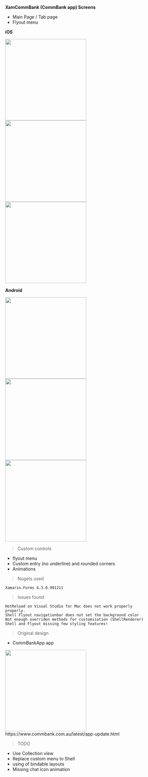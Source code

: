 
**XamCommBank (CommBank app) Screens**

- Main Page / Tab page
- Flyout menu

**iOS**                                                


<img src="https://i.imgur.com/8gXgTbx.png" width="260"><img src="https://i.imgur.com/V3LS2Zn.png" width="260">
<img src="https://imgur.com/a/gLB1hEp" width="260">

 **Android**
 
 
<img src="https://i.imgur.com/gRe5lgE.png" width="260"><img src="https://i.imgur.com/CLbgiSd.png" width="260">
<img src="https://i.imgur.com/0I1U6vO.png" width="260">




> Custom controls

   - flyout menu
   - Custom entry (no underline) and rounded corners
   - Animations 

> Nugets used

    Xamarin.Forms 4.3.0.991211 
    
> Issues found

    HotReload on Visual Studio for Mac does not work properly
    properly.
    Shell Flyout navigationbar does not set the background color
    Not enough overriden methods for customisation (ShellRenderer)
    Shell and Flyout missing few styling features!
    

> Original design
- CommBankApp app
<img src="https://edge.alluremedia.com.au/uploads/businessinsider/2019/07/Cba-final.jpg" width="260">
https://www.commbank.com.au/latest/app-update.html



> TODO
- Use Collection view 
- Replace custom menu to Shell
- using of bindable layouts
- Missing chat icon animation
